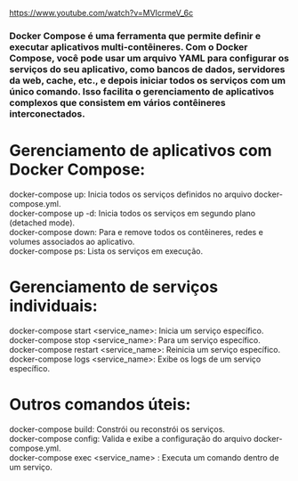 https://www.youtube.com/watch?v=MVIcrmeV_6c  

### Docker Compose é uma ferramenta que permite definir e executar aplicativos multi-contêineres. Com o Docker Compose, você pode usar um arquivo YAML para configurar os serviços do seu aplicativo, como bancos de dados, servidores da web, cache, etc., e depois iniciar todos os serviços com um único comando. Isso facilita o gerenciamento de aplicativos complexos que consistem em vários contêineres interconectados.  

# Gerenciamento de aplicativos com Docker Compose:

docker-compose up: Inicia todos os serviços definidos no arquivo docker-compose.yml.  
docker-compose up -d: Inicia todos os serviços em segundo plano (detached mode).  
docker-compose down: Para e remove todos os contêineres, redes e volumes associados ao aplicativo.  
docker-compose ps: Lista os serviços em execução.  

# Gerenciamento de serviços individuais:

docker-compose start <service_name>: Inicia um serviço específico.  
docker-compose stop <service_name>: Para um serviço específico.  
docker-compose restart <service_name>: Reinicia um serviço específico.  
docker-compose logs <service_name>: Exibe os logs de um serviço específico.  

# Outros comandos úteis:
 
docker-compose build: Constrói ou reconstrói os serviços.  
docker-compose config: Valida e exibe a configuração do arquivo docker-compose.yml.  
docker-compose exec <service_name> <command>: Executa um comando dentro de um serviço.  